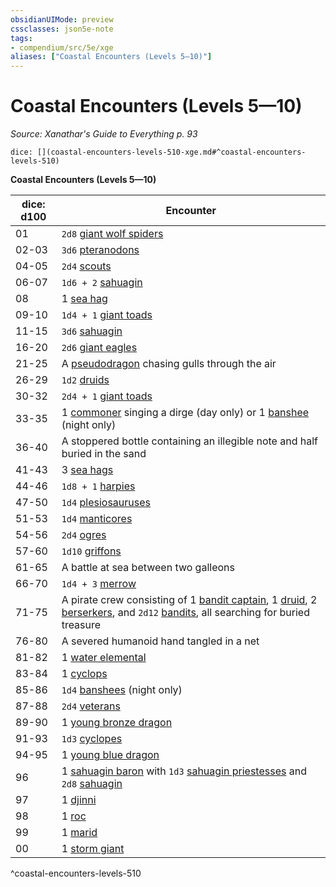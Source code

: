```yaml
---
obsidianUIMode: preview
cssclasses: json5e-note
tags:
- compendium/src/5e/xge
aliases: ["Coastal Encounters (Levels 5—10)"]
---
```

# Coastal Encounters (Levels 5—10)
*Source: Xanathar's Guide to Everything p. 93* 

`dice: [](coastal-encounters-levels-510-xge.md#^coastal-encounters-levels-510)`

**Coastal Encounters (Levels 5—10)**

| dice: d100 | Encounter |
|------------|-----------|
| 01 | `2d8` [giant wolf spiders](/compendium/bestiary/beast/giant-wolf-spider.md) |
| 02-03 | `3d6` [pteranodons](/compendium/bestiary/beast/pteranodon.md) |
| 04-05 | `2d4` [scouts](/compendium/bestiary/humanoid/scout.md) |
| 06-07 | `1d6 + 2` [sahuagin](/compendium/bestiary/humanoid/sahuagin.md) |
| 08 | 1 [sea hag](/compendium/bestiary/fey/sea-hag.md) |
| 09-10 | `1d4 + 1` [giant toads](/compendium/bestiary/beast/giant-toad.md) |
| 11-15 | `3d6` [sahuagin](/compendium/bestiary/humanoid/sahuagin.md) |
| 16-20 | `2d6` [giant eagles](/compendium/bestiary/beast/giant-eagle.md) |
| 21-25 | A [pseudodragon](/compendium/bestiary/dragon/pseudodragon.md) chasing gulls through the air |
| 26-29 | `1d2` [druids](/compendium/bestiary/humanoid/druid.md) |
| 30-32 | `2d4 + 1` [giant toads](/compendium/bestiary/beast/giant-toad.md) |
| 33-35 | 1 [commoner](/compendium/bestiary/humanoid/commoner.md) singing a dirge (day only) or 1 [banshee](/compendium/bestiary/undead/banshee.md) (night only) |
| 36-40 | A stoppered bottle containing an illegible note and half buried in the sand |
| 41-43 | 3 [sea hags](/compendium/bestiary/fey/sea-hag.md) |
| 44-46 | `1d8 + 1` [harpies](/compendium/bestiary/monstrosity/harpy.md) |
| 47-50 | `1d4` [plesiosauruses](/compendium/bestiary/beast/plesiosaurus.md) |
| 51-53 | `1d4` [manticores](/compendium/bestiary/monstrosity/manticore.md) |
| 54-56 | `2d4` [ogres](/compendium/bestiary/giant/ogre.md) |
| 57-60 | `1d10` [griffons](/compendium/bestiary/monstrosity/griffon.md) |
| 61-65 | A battle at sea between two galleons |
| 66-70 | `1d4 + 3` [merrow](/compendium/bestiary/monstrosity/merrow.md) |
| 71-75 | A pirate crew consisting of 1 [bandit captain](/compendium/bestiary/humanoid/bandit-captain.md), 1 [druid](/compendium/bestiary/humanoid/druid.md), 2 [berserkers](/compendium/bestiary/humanoid/berserker.md), and `2d12` [bandits](/compendium/bestiary/humanoid/bandit.md), all searching for buried treasure |
| 76-80 | A severed humanoid hand tangled in a net |
| 81-82 | 1 [water elemental](/compendium/bestiary/elemental/water-elemental.md) |
| 83-84 | 1 [cyclops](/compendium/bestiary/giant/cyclops.md) |
| 85-86 | `1d4` [banshees](/compendium/bestiary/undead/banshee.md) (night only) |
| 87-88 | `2d4` [veterans](/compendium/bestiary/humanoid/veteran.md) |
| 89-90 | 1 [young bronze dragon](/compendium/bestiary/dragon/young-bronze-dragon.md) |
| 91-93 | `1d3` [cyclopes](/compendium/bestiary/giant/cyclops.md) |
| 94-95 | 1 [young blue dragon](/compendium/bestiary/dragon/young-blue-dragon.md) |
| 96 | 1 [sahuagin baron](/compendium/bestiary/humanoid/sahuagin-baron.md) with `1d3` [sahuagin priestesses](/compendium/bestiary/humanoid/sahuagin-priestess.md) and `2d8` [sahuagin](/compendium/bestiary/humanoid/sahuagin.md) |
| 97 | 1 [djinni](/compendium/bestiary/elemental/djinni.md) |
| 98 | 1 [roc](/compendium/bestiary/monstrosity/roc.md) |
| 99 | 1 [marid](/compendium/bestiary/elemental/marid.md) |
| 00 | 1 [storm giant](/compendium/bestiary/giant/storm-giant.md) |
^coastal-encounters-levels-510